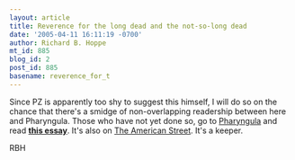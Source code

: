```yaml
---
layout: article
title: Reverence for the long dead and the not-so-long dead
date: '2005-04-11 16:11:19 -0700'
author: Richard B. Hoppe
mt_id: 885
blog_id: 2
post_id: 885
basename: reverence_for_t
---
```

Since PZ is apparently too shy to suggest this himself, I will do so on the chance that there's a smidge of non-overlapping readership between here and Pharyngula.  Those who have not yet done so, go to [Pharyngula](http://pharyngula.org/) and read [**this essay**](http://pharyngula.org/index/weblog/comments/the_proper_reverence_due_those_who_have_gone_before/).  It's also on [The American Street](http://www.reachm.com/amstreet/archives/2005/04/10/the-proper-reverence-due-those-who-have-gone-before/).  It's a keeper.

RBH

